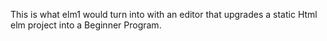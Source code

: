 This is what elm1 would turn into
with an editor that
upgrades a static Html elm project into a Beginner Program.
